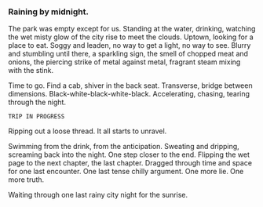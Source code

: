 ### Raining by midnight.

The park was empty except for us. Standing at the water, drinking, watching the wet misty glow of the city rise to meet the clouds. Uptown, looking for a place to eat. Soggy and leaden, no way to get a light, no way to see. Blurry and stumbling until there, a sparkling sign, the smell of chopped meat and onions, the piercing strike of metal against metal, fragrant steam mixing with the stink. 

Time to go. Find a cab, shiver in the back seat. Transverse, bridge between dimensions. Black-white-black-white-black. Accelerating, chasing, tearing through the night.

`TRIP IN PROGRESS`

Ripping out a loose thread. It all starts to unravel.

Swimming from the drink, from the anticipation. Sweating and dripping, screaming back into the night. One step closer to the end.  Flipping the wet page to the next chapter, the last chapter. Dragged through time and space for one last encounter. One last tense chilly argument. One more lie. One more truth.

Waiting through one last rainy city night for the sunrise. 
